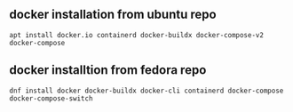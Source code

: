 ## docker installation from ubuntu repo
```
apt install docker.io containerd docker-buildx docker-compose-v2 docker-compose
```
## docker installtion from fedora repo
```
dnf install docker docker-buildx docker-cli containerd docker-compose docker-compose-switch
```
